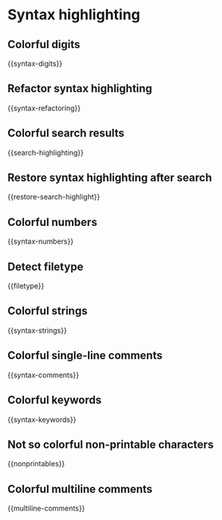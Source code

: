# Syntax highlighting

## Colorful digits

{{syntax-digits}}

## Refactor syntax highlighting

{{syntax-refactoring}}

## Colorful search results

{{search-highlighting}}

## Restore syntax highlighting after search

{{restore-search-highlight}}

## Colorful numbers

{{syntax-numbers}}

## Detect filetype

{{filetype}}

## Colorful strings

{{syntax-strings}}

## Colorful single-line comments

{{syntax-comments}}

## Colorful keywords

{{syntax-keywords}}

## Not so colorful non-printable characters

{{nonprintables}}

## Colorful multiline comments

{{multiline-comments}}

